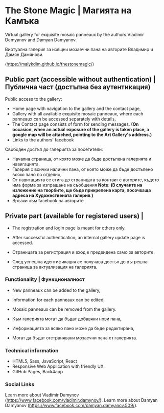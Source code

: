 # The Stone Magic | Магията на Камъка

Virtual gallery for exquisite mosaic panneaux by the authors Vladimir Damyanov and Damyan Damyanov.

Виртуална галерия за изящни мозаечни пана на авторите Владимир и Дамян Дамянови. 

(https://malykdim.github.io/thestonemagic/)

## Public part (accessible without authentication) | Публична част (достъпна без аутентикация)
Public access to the gallery:
  * Home page with navigation to the gallery and the contact page,
  * Gallery with all available exquisite mosaic panneaux, where each panneaux can be accessed separately with details,
  * The Contact page consists of form for sending messages. 
    **(On occasion, when an actual exposure of the gallery is taken place, a google map will be attached, pointing to the Art Gallery's address.)**
  * Links to the authors' facebook

Свободен достъп до галерията за посетители:
 * Начална страница, от която може да бъде достъпена галерията и навигацията,
 * Галерия с всички налични пана, от която може да бъде достъпено всяко пано по отделно,
 * От навигацията се стига до страницата за контакт с авторите, където има форма за изпращане на съобщения
 **Note: (В случаите на изложение на творбите, ще бъде прикрепена карта, посочваща адреса на Художествената галерия.)**
 * Връзки към facebook на авторите 

## Private part (available for registered users) | 
 * The registration and login page is meant for others only. 
 * After successful authentication, an internal gallery update page is accessed.

 * Страницата за регистрация и вход е предвидена само за авторите.
 * След успешна идентификация се получава достъп до вътрешна страница за актуализация на галерията.

### Functionality | Функционалност 
 * New panneaux can be added to the gallery,
 * Information for each panneaux can be edited,
 * Mosaic panneaux can be removed from the gallery.

 * Към галерията могат да бъдат добавяни нови пана,
 * Информацията за всяко пано може да бъде редактирана,
 * Могат да бъдат отстранявани мозаечни пана от галерията.
 
### Technical information

 * HTML5, Sass, JavaScript, React
 * Responsive Web Application with friendly UX
 * GitHub Pages, Back4app


### Social Links

Learn more about Vladimir Damynov (https://www.facebook.com/vladimir.damynov/).
Learn more about Damyan Damyanov (https://www.facebook.com/damyan.damyanov.509/).

